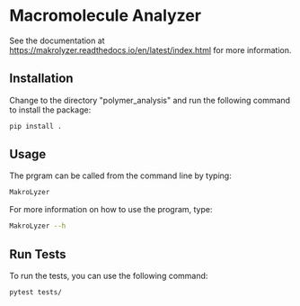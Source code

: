 # Macromolecule Analyzer

See the documentation at https://makrolyzer.readthedocs.io/en/latest/index.html for more information.

## Installation
Change to the directory "polymer_analysis" and run the following command to install the package:

```bash
pip install .
```

## Usage
The prgram can be called from the command line by typing:

```bash
MakroLyzer 
```

For more information on how to use the program, type:

```bash
MakroLyzer --h
```


## Run Tests
To run the tests, you can use the following command:

```bash
pytest tests/
```